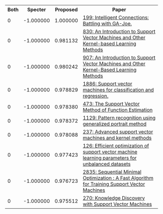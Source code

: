 <html><table><tr>
<th>Both</th>
<th>Specter</th>
<th>Proposed</th>
<th>Paper</th>
</tr>
<tr>
<td>0</td>
<td>-1.000000</td>
<td>1.000000</td>
<td><a href="https://www.semanticscholar.org/paper/3850c4b24c82a48f057b6cd9f5b83a3200c7c13d">199: Intelligent Connections: Battling with GA-Joe.</a></td>
</tr>
<tr>
<td>0</td>
<td>-1.000000</td>
<td>0.981132</td>
<td><a href="https://www.semanticscholar.org/paper/35dad47f88ec57d2a1a638983ddfd235582dc042">830: An Introduction to Support Vector Machines and Other Kernel-based Learning Methods</a></td>
</tr>
<tr>
<td>0</td>
<td>-1.000000</td>
<td>0.980242</td>
<td><a href="https://www.semanticscholar.org/paper/506f516d8b60ba74e5ce811a458ec4fd72d714b2">907: An Introduction to Support Vector Machines and Other Kernel-Based Learning Methods</a></td>
</tr>
<tr>
<td>0</td>
<td>-1.000000</td>
<td>0.978829</td>
<td><a href="https://www.semanticscholar.org/paper/62ed272e0e8b7be356c7f7595f5b7a22797a1c3e">1886: Support vector machines for classification and regression.</a></td>
</tr>
<tr>
<td>0</td>
<td>-1.000000</td>
<td>0.978380</td>
<td><a href="https://www.semanticscholar.org/paper/620ace1a84ef7bf7384b8bee3a3b1ae28bdbe037">473: The Support Vector Method of Function Estimation</a></td>
</tr>
<tr>
<td>0</td>
<td>-1.000000</td>
<td>0.978372</td>
<td><a href="https://www.semanticscholar.org/paper/7cabbdf6a7288d15e26fa6ea504009bab3d1edf4">1129: Pattern recognition using generalized portrait method</a></td>
</tr>
<tr>
<td>0</td>
<td>-1.000000</td>
<td>0.978088</td>
<td><a href="https://www.semanticscholar.org/paper/89f3a258650dbf9b5cc26be4b72f7ff6c9b8f5e9">237: Advanced support vector machines and kernel methods</a></td>
</tr>
<tr>
<td>0</td>
<td>-1.000000</td>
<td>0.977423</td>
<td><a href="https://www.semanticscholar.org/paper/e1a65bdfa6ecef38c7768617d6f1626f878551ed">126: Efficient optimization of support vector machine learning parameters for unbalanced datasets</a></td>
</tr>
<tr>
<td>0</td>
<td>-1.000000</td>
<td>0.976723</td>
<td><a href="https://www.semanticscholar.org/paper/53fcc056f79e04daf11eb798a7238e93699665aa">2835: Sequential Minimal Optimization : A Fast Algorithm for Training Support Vector Machines</a></td>
</tr>
<tr>
<td>0</td>
<td>-1.000000</td>
<td>0.975512</td>
<td><a href="https://www.semanticscholar.org/paper/b7d89441fcf28ca1a365af4d739709a7075a5db2">270: Knowledge Discovery with Support Vector Machines</a></td>
</tr>
</table></html>
